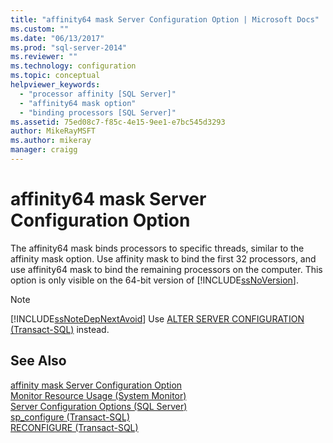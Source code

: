 ```yaml
---
title: "affinity64 mask Server Configuration Option | Microsoft Docs"
ms.custom: ""
ms.date: "06/13/2017"
ms.prod: "sql-server-2014"
ms.reviewer: ""
ms.technology: configuration
ms.topic: conceptual
helpviewer_keywords: 
  - "processor affinity [SQL Server]"
  - "affinity64 mask option"
  - "binding processors [SQL Server]"
ms.assetid: 75ed08c7-f85c-4e15-9ee1-e7bc545d3293
author: MikeRayMSFT
ms.author: mikeray
manager: craigg
---
```

# affinity64 mask Server Configuration Option
  The affinity64 mask binds processors to specific threads, similar to the affinity mask option. Use affinity mask to bind the first 32 processors, and use affinity64 mask to bind the remaining processors on the computer. This option is only visible on the 64-bit version of [!INCLUDE[ssNoVersion](../../includes/ssnoversion-md.md)].  
  
> [!NOTE]  
>  [!INCLUDE[ssNoteDepNextAvoid](../../includes/ssnotedepnextavoid-md.md)] Use [ALTER SERVER CONFIGURATION &#40;Transact-SQL&#41;](/sql/t-sql/statements/alter-server-configuration-transact-sql) instead.  
  
## See Also  
 [affinity mask Server Configuration Option](affinity-mask-server-configuration-option.md)   
 [Monitor Resource Usage &#40;System Monitor&#41;](../../relational-databases/performance-monitor/monitor-resource-usage-system-monitor.md)   
 [Server Configuration Options &#40;SQL Server&#41;](server-configuration-options-sql-server.md)   
 [sp_configure &#40;Transact-SQL&#41;](/sql/relational-databases/system-stored-procedures/sp-configure-transact-sql)   
 [RECONFIGURE &#40;Transact-SQL&#41;](/sql/t-sql/language-elements/reconfigure-transact-sql)  
  
  
